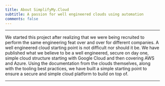 ```yaml
---
title: About SimplifyMy.Cloud
subtitle: A passion for well engineered clouds using automation
comments: false
---
```


---

We started this project after realizing that we were being recruited to perform the same engineering feat over and over for different companies.  A well engineered cloud starting point is not difficult nor should it be.  We have published what we believe to be a well engineered, secure on day one, simple cloud structure starting with Google Cloud and then covering AWS and Azure.  Using the documentation from the clouds themselves, along with the tooling best practices, we have built a simple starting point to ensure a secure and simple cloud platform to build on top of.


---